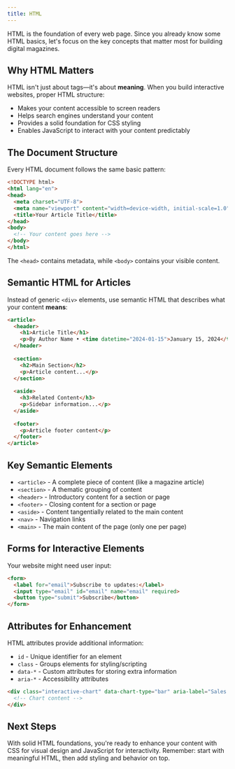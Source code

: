 ```yaml
---
title: HTML
---
```


HTML is the foundation of every web page. Since you already know some HTML basics, let's focus on the key concepts that matter most for building digital magazines.

## Why HTML Matters

HTML isn't just about tags—it's about **meaning**. When you build interactive websites, proper HTML structure:

- Makes your content accessible to screen readers
- Helps search engines understand your content
- Provides a solid foundation for CSS styling
- Enables JavaScript to interact with your content predictably

## The Document Structure

Every HTML document follows the same basic pattern:

```html
<!DOCTYPE html>
<html lang="en">
<head>
  <meta charset="UTF-8">
  <meta name="viewport" content="width=device-width, initial-scale=1.0">
  <title>Your Article Title</title>
</head>
<body>
  <!-- Your content goes here -->
</body>
</html>
```

The `<head>` contains metadata, while `<body>` contains your visible content.

## Semantic HTML for Articles

Instead of generic `<div>` elements, use semantic HTML that describes what your content **means**:

```html
<article>
  <header>
    <h1>Article Title</h1>
    <p>By Author Name • <time datetime="2024-01-15">January 15, 2024</time></p>
  </header>
  
  <section>
    <h2>Main Section</h2>
    <p>Article content...</p>
  </section>
  
  <aside>
    <h3>Related Content</h3>
    <p>Sidebar information...</p>
  </aside>
  
  <footer>
    <p>Article footer content</p>
  </footer>
</article>
```

## Key Semantic Elements

- `<article>` - A complete piece of content (like a magazine article)
- `<section>` - A thematic grouping of content
- `<header>` - Introductory content for a section or page
- `<footer>` - Closing content for a section or page
- `<aside>` - Content tangentially related to the main content
- `<nav>` - Navigation links
- `<main>` - The main content of the page (only one per page)

## Forms for Interactive Elements

Your website might need user input:

```html
<form>
  <label for="email">Subscribe to updates:</label>
  <input type="email" id="email" name="email" required>
  <button type="submit">Subscribe</button>
</form>
```

## Attributes for Enhancement

HTML attributes provide additional information:

- `id` - Unique identifier for an element
- `class` - Groups elements for styling/scripting
- `data-*` - Custom attributes for storing extra information
- `aria-*` - Accessibility attributes

```html
<div class="interactive-chart" data-chart-type="bar" aria-label="Sales data visualization">
  <!-- Chart content -->
</div>
```

## Next Steps

With solid HTML foundations, you're ready to enhance your content with CSS for visual design and JavaScript for interactivity. Remember: start with meaningful HTML, then add styling and behavior on top.